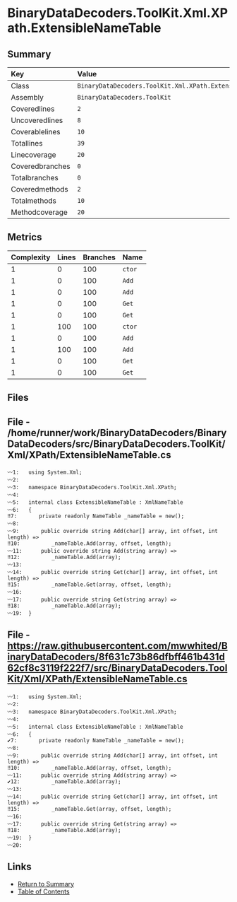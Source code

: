 ﻿# BinaryDataDecoders.ToolKit.Xml.XPath.ExtensibleNameTable

## Summary

| Key             | Value                                                      |
| :-------------- | :--------------------------------------------------------- |
| Class           | `BinaryDataDecoders.ToolKit.Xml.XPath.ExtensibleNameTable` |
| Assembly        | `BinaryDataDecoders.ToolKit`                               |
| Coveredlines    | `2`                                                        |
| Uncoveredlines  | `8`                                                        |
| Coverablelines  | `10`                                                       |
| Totallines      | `39`                                                       |
| Linecoverage    | `20`                                                       |
| Coveredbranches | `0`                                                        |
| Totalbranches   | `0`                                                        |
| Coveredmethods  | `2`                                                        |
| Totalmethods    | `10`                                                       |
| Methodcoverage  | `20`                                                       |

## Metrics

| Complexity | Lines | Branches | Name    |
| :--------- | :---- | :------- | :------ |
| 1          | 0     | 100      | `ctor`  |
| 1          | 0     | 100      | `Add`   |
| 1          | 0     | 100      | `Add`   |
| 1          | 0     | 100      | `Get`   |
| 1          | 0     | 100      | `Get`   |
| 1          | 100   | 100      | `ctor`  |
| 1          | 0     | 100      | `Add`   |
| 1          | 100   | 100      | `Add`   |
| 1          | 0     | 100      | `Get`   |
| 1          | 0     | 100      | `Get`   |

## Files

## File - /home/runner/work/BinaryDataDecoders/BinaryDataDecoders/src/BinaryDataDecoders.ToolKit/Xml/XPath/ExtensibleNameTable.cs

```CSharp
〰1:   using System.Xml;
〰2:   
〰3:   namespace BinaryDataDecoders.ToolKit.Xml.XPath;
〰4:   
〰5:   internal class ExtensibleNameTable : XmlNameTable
〰6:   {
‼7:       private readonly NameTable _nameTable = new();
〰8:   
〰9:       public override string Add(char[] array, int offset, int length) =>
‼10:          _nameTable.Add(array, offset, length);
〰11:      public override string Add(string array) =>
‼12:          _nameTable.Add(array);
〰13:  
〰14:      public override string Get(char[] array, int offset, int length) =>
‼15:          _nameTable.Get(array, offset, length);
〰16:  
〰17:      public override string Get(string array) =>
‼18:          _nameTable.Add(array);
〰19:  }
```

## File - https://raw.githubusercontent.com/mwwhited/BinaryDataDecoders/8f631c73b86dfbff461b431d62cf8c3119f222f7/src/BinaryDataDecoders.ToolKit/Xml/XPath/ExtensibleNameTable.cs

```CSharp
〰1:   using System.Xml;
〰2:   
〰3:   namespace BinaryDataDecoders.ToolKit.Xml.XPath;
〰4:   
〰5:   internal class ExtensibleNameTable : XmlNameTable
〰6:   {
✔7:       private readonly NameTable _nameTable = new();
〰8:   
〰9:       public override string Add(char[] array, int offset, int length) =>
‼10:          _nameTable.Add(array, offset, length);
〰11:      public override string Add(string array) =>
✔12:          _nameTable.Add(array);
〰13:  
〰14:      public override string Get(char[] array, int offset, int length) =>
‼15:          _nameTable.Get(array, offset, length);
〰16:  
〰17:      public override string Get(string array) =>
‼18:          _nameTable.Add(array);
〰19:  }
〰20:  
```

## Links

* [Return to Summary](Summary.md)
* [Table of Contents](../TOC.md)

